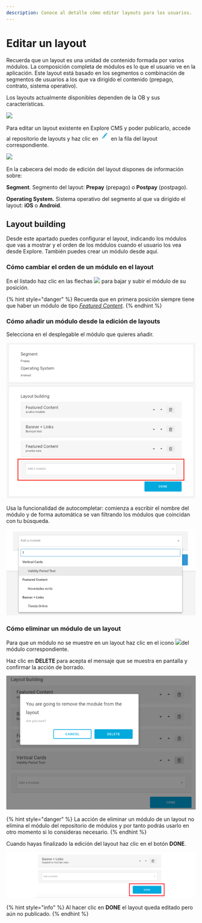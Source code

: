 ```yaml
---
description: Conoce al detalle cómo editar layouts para los usuarios.
---
```


# Editar un layout

Recuerda que un layout es una unidad de contenido formada por varios módulos. La composición completa de módulos es lo que el usuario ve en la aplicación. Este layout está basado en los segmentos o combinación de segmentos de usuarios a los que va dirigido el contenido \(prepago, contrato, sistema operativo\).

Los layouts actualmente disponibles dependen de la OB y sus características.

![](https://lh6.googleusercontent.com/FdJIOgERcMtTfTcV7ehhcTKaYLbGIM4vmUoOPmxSg2VZDNA7FbPTJoaTrVQihA5_4EcQgYbGXjLsIrfNW4xX4YQ3gBA44iQOQl2MA2SNNcEtYtFfw3UN8HUXdS31GwVTzUsbOf7-)

Para editar un layout existente en Explore CMS y poder publicarlo, accede al repositorio de layouts y haz clic en ![](../.gitbook/assets/icono_editar.png) en la fila del layout correspondiente.

![](https://lh3.googleusercontent.com/t2IaTREbk-P1nHvx8nJ1SGOS423cQyTdPdvSRznGPXFFECYQFXtw9tPnHb3bd0-sARSPKaT7zExAC7_9bgmkfBc4JPQGykkLy8dmTp-Dd9gZuEz-x0SYAZ54TMKVhq0ikMiopJ73)

En la cabecera del modo de edición del layout dispones de información sobre:

**Segment**. Segmento del layout: **Prepay** \(prepago\) o **Postpay** \(postpago\).

**Operating System.** Sistema operativo del segmento al que va dirigido el layout: **iOS** o **Android**.

## Layout building

Desde este apartado puedes configurar el layout, indicando los módulos que vas a mostrar y el orden de los módulos cuando el usuario los vea desde Explore. También puedes crear un módulo desde aquí.

### Cómo cambiar el orden de un módulo en el layout

En el listado haz clic en las flechas ![](https://lh5.googleusercontent.com/VzfjcfEIrPHTLjp_bPrzRkNxpTM4IcMOY2uwN0-ZS4mQqX_ySYoDGL7-FUbKaEPhwY0IQsrvaqGokR0qdpReVgjg-F3U6rLteuZDl3Wc4wpmFbK2sy9Kq7hiaIh5faycHrlgB2ED) para bajar y subir el módulo de su posición.

{% hint style="danger" %}
Recuerda que en primera posición siempre tiene que haber un módulo de tipo [_Featured Content_](../modulo/crear-modulo/featured-content.md).
{% endhint %}

### Cómo añadir un módulo desde la edición de layouts

Selecciona en el desplegable el módulo que quieres añadir.

![](../.gitbook/assets/image%20%2878%29.png)

Usa la funcionalidad de autocompletar: comienza a escribir el nombre del módulo y de forma automática se van filtrando los módulos que coincidan con tu búsqueda. 

![](../.gitbook/assets/autocompletar.png)

### Cómo eliminar un módulo de un layout

Para que un módulo no se muestre en un layout haz clic en el icono ![](https://lh5.googleusercontent.com/q0qzCAHIyMnv9dyt1hP6CQAHLrJGow0i9F0V5Eee4bWiyqX8RTP2Q7ZYTiXTEOSYO9yyk3hxZIldCKjYgQUDM4bKJK-G9K4i0mPjYGhWacvIkKvvztVn2k_d5tyVKrz55H9TZm9j)del módulo correspondiente.

Haz clic en **DELETE** para acepta el mensaje que se muestra en pantalla y confirmar la acción de borrado.

![](../.gitbook/assets/image%20%2843%29.png)

{% hint style="danger" %}
La acción de eliminar un módulo de un layout no elimina el módulo del repositorio de módulos y por tanto podrás usarlo en otro momento si lo consideras necesario.
{% endhint %}

Cuando hayas finalizado la edición del layout haz clic en el botón **DONE**. 

![](../.gitbook/assets/image%20%2826%29.png)

{% hint style="info" %}
Al hacer clic en **DONE** el layout queda editado pero aún no publicado.
{% endhint %}

